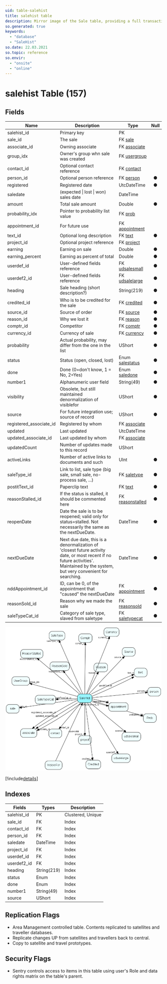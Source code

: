 ```yaml
---
uid: table-salehist
title: salehist table
description: Mirror image of the Sale table, providing a full transaction history. Every time you edit a sale, the previous record of the sale is moved here. 
so.generated: true
keywords:
  - "database"
  - "SaleHist"
so.date: 22.03.2021
so.topic: reference
so.envir:
  - "onsite"
  - "online"
---
```


# salehist Table (157)

## Fields

| Name | Description | Type | Null |
|------|-------------|------|:----:|
|salehist\_id|Primary key|PK| |
|sale\_id|The sale|FK [sale](sale.md)| |
|associate\_id|Owning associate|FK [associate](associate.md)| |
|group\_idx|Owner&apos;s group whn sale was created|FK [usergroup](usergroup.md)| |
|contact\_id|Optional contact reference|FK [contact](contact.md)| |
|person\_id|Optional person reference|FK [person](person.md)|&#x25CF;|
|registered|Registered date|UtcDateTime|&#x25CF;|
|saledate|(expected \| lost \| won) sales date|DateTime| |
|amount|Total sale amount|Double|&#x25CF;|
|probability\_idx|Pointer to probability list value|FK [prob](prob.md)| |
|appointment\_id|For future use|FK [appointment](appointment.md)| |
|text\_id|Optional long description|FK [text](text.md)|&#x25CF;|
|project\_id|Optional project reference|FK [project](project.md)| |
|earning|Earning on sale|Double|&#x25CF;|
|earning\_percent|Earning as percent of total|Double|&#x25CF;|
|userdef\_id|User-defined fields reference|FK [udsalesmall](udsalesmall.md)|&#x25CF;|
|userdef2\_id|User-defined fields reference|FK [udsalelarge](udsalelarge.md)|&#x25CF;|
|heading|Sale heading (short description?)|String(219)|&#x25CF;|
|credited\_id|Who is to be credited for the sale|FK [credited](credited.md)|&#x25CF;|
|source\_id|Source of order|FK [source](source.md)|&#x25CF;|
|reason\_id|Why we lost it|FK [reason](reason.md)|&#x25CF;|
|comptr\_id|Competitor|FK [comptr](comptr.md)|&#x25CF;|
|currency\_id|Currency of sale|FK [currency](currency.md)|&#x25CF;|
|probability|Actual probability, may differ from the one in the list|UShort|&#x25CF;|
|status|Status (open, closed, lost)|Enum [salestatus](enums/salestatus.md)|&#x25CF;|
|done|Done (0=don&apos;t know, 1 = No, 2=Yes)|Enum [saledone](enums/saledone.md)|&#x25CF;|
|number1|Alphanumeric user field|String(49)|&#x25CF;|
|visibility|Obsolete, but still maintained denormalization of visiblefor|UShort|&#x25CF;|
|source|For future integration use; source of record|UShort|&#x25CF;|
|registered\_associate\_id|Registered by whom|FK [associate](associate.md)| |
|updated|Last updated|UtcDateTime| |
|updated\_associate\_id|Last updated by whom|FK [associate](associate.md)| |
|updatedCount|Number of updates made to this record|UShort| |
|activeLinks|Number of active links to documents and such|UInt|&#x25CF;|
|saleType\_id|Link to list, sale type (big sale, small sale, no-process sale, ...)|FK [saletype](saletype.md)|&#x25CF;|
|postitText\_id|Paperclip text|FK [text](text.md)|&#x25CF;|
|reasonStalled\_id|If the status is stalled, it should be commented here|FK [reasonstalled](reasonstalled.md)|&#x25CF;|
|reopenDate|Date the sale is to be reopened; valid only for status=stalled. Not necessarily the same as the nextDueDate.|DateTime|&#x25CF;|
|nextDueDate|Next due date, this is a denormalization of &apos;closest future activity date, or most recent if no future activities&apos;. Maintained by the system, but very convenient for searching.|DateTime|&#x25CF;|
|nddAppointment\_id|ID, can be 0, of the appointment that &quot;caused&quot; the nextDueDate|FK [appointment](appointment.md)|&#x25CF;|
|reasonSold\_id|Reason why we made the sale|FK [reasonsold](reasonsold.md)|&#x25CF;|
|saleTypeCat\_id|Category of sale type, slaved from saletype|FK [saletypecat](saletypecat.md)|&#x25CF;|


![SaleHist table relationship diagram](./media/SaleHist.png)

[!include[details](./includes/SaleHist.md)]

## Indexes

| Fields | Types | Description |
|--------|-------|-------------|
|salehist\_id |PK |Clustered, Unique |
|sale\_id |FK |Index |
|contact\_id |FK |Index |
|person\_id |FK |Index |
|saledate |DateTime |Index |
|project\_id |FK |Index |
|userdef\_id |FK |Index |
|userdef2\_id |FK |Index |
|heading |String(219) |Index |
|status |Enum |Index |
|done |Enum |Index |
|number1 |String(49) |Index |
|source |UShort |Index |

## Replication Flags

* Area Management controlled table. Contents replicated to satellites and traveller databases.
* Replicate changes UP from satellites and travellers back to central.
* Copy to satellite and travel prototypes.

## Security Flags

* Sentry controls access to items in this table using user's Role and data rights matrix on the table's parent.

